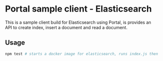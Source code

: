 # Portal sample client - Elasticsearch

This is a sample client build for Elasticsearch using Portal, is provides an API to create index, insert a document and read a document.

## Usage

```bash
npm test # starts a docker image for elasticsearch, runs index.js then kill the container
```
